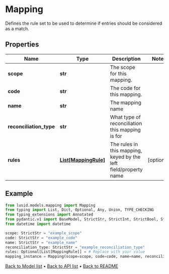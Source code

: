 # Mapping

Defines the rule set to be used to determine if entries should be considered as a match.
## Properties
Name | Type | Description | Notes
------------ | ------------- | ------------- | -------------
**scope** | **str** | The scope for this mapping. | 
**code** | **str** | The code for this mapping. | 
**name** | **str** | The mapping name | 
**reconciliation_type** | **str** | What type of reconciliation this mapping is for | 
**rules** | [**List[MappingRule]**](MappingRule.md) | The rules in this mapping, keyed by the left field/property name | [optional] 
## Example

```python
from lusid.models.mapping import Mapping
from typing import List, Dict, Optional, Any, Union, TYPE_CHECKING
from typing_extensions import Annotated
from pydantic.v1 import BaseModel, StrictStr, StrictInt, StrictBool, StrictFloat, StrictBytes, Field, validator, ValidationError, conlist, constr
from datetime import datetime

scope: StrictStr = "example_scope"
code: StrictStr = "example_code"
name: StrictStr = "example_name"
reconciliation_type: StrictStr = "example_reconciliation_type"
rules: Optional[List[MappingRule]] = # Replace with your value
mapping_instance = Mapping(scope=scope, code=code, name=name, reconciliation_type=reconciliation_type, rules=rules)

```

[Back to Model list](../README.md#documentation-for-models) &#8226; [Back to API list](../README.md#documentation-for-api-endpoints) &#8226; [Back to README](../README.md)

